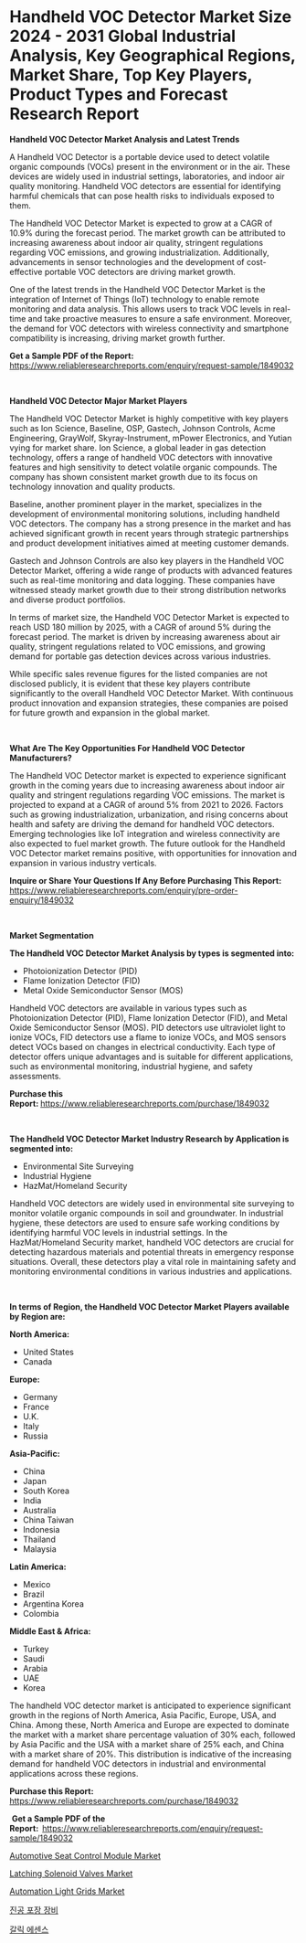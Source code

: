 <p><h1>Handheld VOC Detector Market Size 2024 - 2031 Global Industrial Analysis, Key Geographical Regions, Market Share, Top Key Players, Product Types and Forecast Research Report</h1></p><p><strong>Handheld VOC Detector Market Analysis and Latest Trends</strong></p>
<p><p>A Handheld VOC Detector is a portable device used to detect volatile organic compounds (VOCs) present in the environment or in the air. These devices are widely used in industrial settings, laboratories, and indoor air quality monitoring. Handheld VOC detectors are essential for identifying harmful chemicals that can pose health risks to individuals exposed to them.</p><p>The Handheld VOC Detector Market is expected to grow at a CAGR of 10.9% during the forecast period. The market growth can be attributed to increasing awareness about indoor air quality, stringent regulations regarding VOC emissions, and growing industrialization. Additionally, advancements in sensor technologies and the development of cost-effective portable VOC detectors are driving market growth.</p><p>One of the latest trends in the Handheld VOC Detector Market is the integration of Internet of Things (IoT) technology to enable remote monitoring and data analysis. This allows users to track VOC levels in real-time and take proactive measures to ensure a safe environment. Moreover, the demand for VOC detectors with wireless connectivity and smartphone compatibility is increasing, driving market growth further.</p></p>
<p><strong>Get a Sample PDF of the Report:&nbsp;</strong> <a href="https://www.reliableresearchreports.com/enquiry/request-sample/1849032">https://www.reliableresearchreports.com/enquiry/request-sample/1849032</a></p>
<p>&nbsp;</p>
<p><strong>Handheld VOC Detector Major Market Players</strong></p>
<p><p>The Handheld VOC Detector Market is highly competitive with key players such as Ion Science, Baseline, OSP, Gastech, Johnson Controls, Acme Engineering, GrayWolf, Skyray-Instrument, mPower Electronics, and Yutian vying for market share. Ion Science, a global leader in gas detection technology, offers a range of handheld VOC detectors with innovative features and high sensitivity to detect volatile organic compounds. The company has shown consistent market growth due to its focus on technology innovation and quality products.</p><p>Baseline, another prominent player in the market, specializes in the development of environmental monitoring solutions, including handheld VOC detectors. The company has a strong presence in the market and has achieved significant growth in recent years through strategic partnerships and product development initiatives aimed at meeting customer demands.</p><p>Gastech and Johnson Controls are also key players in the Handheld VOC Detector Market, offering a wide range of products with advanced features such as real-time monitoring and data logging. These companies have witnessed steady market growth due to their strong distribution networks and diverse product portfolios.</p><p>In terms of market size, the Handheld VOC Detector Market is expected to reach USD 180 million by 2025, with a CAGR of around 5% during the forecast period. The market is driven by increasing awareness about air quality, stringent regulations related to VOC emissions, and growing demand for portable gas detection devices across various industries.</p><p>While specific sales revenue figures for the listed companies are not disclosed publicly, it is evident that these key players contribute significantly to the overall Handheld VOC Detector Market. With continuous product innovation and expansion strategies, these companies are poised for future growth and expansion in the global market.</p></p>
<p>&nbsp;</p>
<p><strong>What Are The Key Opportunities For Handheld VOC Detector Manufacturers?</strong></p>
<p><p>The Handheld VOC Detector market is expected to experience significant growth in the coming years due to increasing awareness about indoor air quality and stringent regulations regarding VOC emissions. The market is projected to expand at a CAGR of around 5% from 2021 to 2026. Factors such as growing industrialization, urbanization, and rising concerns about health and safety are driving the demand for handheld VOC detectors. Emerging technologies like IoT integration and wireless connectivity are also expected to fuel market growth. The future outlook for the Handheld VOC Detector market remains positive, with opportunities for innovation and expansion in various industry verticals.</p></p>
<p><strong>Inquire or Share Your Questions If Any Before Purchasing This Report:</strong> <a href="https://www.reliableresearchreports.com/enquiry/pre-order-enquiry/1849032">https://www.reliableresearchreports.com/enquiry/pre-order-enquiry/1849032</a></p>
<p>&nbsp;</p>
<p><strong>Market Segmentation</strong></p>
<p><strong>The Handheld VOC Detector Market Analysis by types is segmented into:</strong></p>
<p><ul><li>Photoionization Detector (PID)</li><li>Flame Ionization Detector (FID)</li><li>Metal Oxide Semiconductor Sensor (MOS)</li></ul></p>
<p><p>Handheld VOC detectors are available in various types such as Photoionization Detector (PID), Flame Ionization Detector (FID), and Metal Oxide Semiconductor Sensor (MOS). PID detectors use ultraviolet light to ionize VOCs, FID detectors use a flame to ionize VOCs, and MOS sensors detect VOCs based on changes in electrical conductivity. Each type of detector offers unique advantages and is suitable for different applications, such as environmental monitoring, industrial hygiene, and safety assessments.</p></p>
<p><strong>Purchase this Report:&nbsp;</strong><a href="https://www.reliableresearchreports.com/purchase/1849032">https://www.reliableresearchreports.com/purchase/1849032</a></p>
<p>&nbsp;</p>
<p><strong>The Handheld VOC Detector Market Industry Research by Application is segmented into:</strong></p>
<p><ul><li>Environmental Site Surveying</li><li>Industrial Hygiene</li><li>HazMat/Homeland Security</li></ul></p>
<p><p>Handheld VOC detectors are widely used in environmental site surveying to monitor volatile organic compounds in soil and groundwater. In industrial hygiene, these detectors are used to ensure safe working conditions by identifying harmful VOC levels in industrial settings. In the HazMat/Homeland Security market, handheld VOC detectors are crucial for detecting hazardous materials and potential threats in emergency response situations. Overall, these detectors play a vital role in maintaining safety and monitoring environmental conditions in various industries and applications.</p></p>
<p>&nbsp;</p>
<p><strong>In terms of Region, the Handheld VOC Detector Market Players available by Region are:</strong></p>
<p>
    <p> <strong> North America: </strong>
        <ul>
            <li>United States</li>
            <li>Canada</li>
        </ul>
        </p> 
    <p> <strong> Europe: </strong>
        <ul>
            <li>Germany</li>
            <li>France</li>
            <li>U.K.</li>
            <li>Italy</li>
            <li>Russia</li>
        </ul>
        </p> 
    <p> <strong> Asia-Pacific: </strong>
        <ul>
            <li>China</li>
            <li>Japan</li>
            <li>South Korea</li>
            <li>India</li>
            <li>Australia</li>
            <li>China Taiwan</li>
            <li>Indonesia</li>
            <li>Thailand</li>
            <li>Malaysia</li>
        </ul>
        </p> 
    <p> <strong> Latin America: </strong>
        <ul>
            <li>Mexico</li>
            <li>Brazil</li>
            <li>Argentina Korea</li>
            <li>Colombia</li>
        </ul>
        </p> 
    <p> <strong> Middle East & Africa: </strong>
        <ul>
            <li>Turkey</li>
            <li>Saudi</li>
            <li>Arabia</li>
            <li>UAE</li>
            <li>Korea</li>
        </ul>
    </p>
    </p>
<p><p>The handheld VOC detector market is anticipated to experience significant growth in the regions of North America, Asia Pacific, Europe, USA, and China. Among these, North America and Europe are expected to dominate the market with a market share percentage valuation of 30% each, followed by Asia Pacific and the USA with a market share of 25% each, and China with a market share of 20%. This distribution is indicative of the increasing demand for handheld VOC detectors in industrial and environmental applications across these regions.</p></p>
<p><strong>Purchase this Report: </strong><a href="https://www.reliableresearchreports.com/purchase/1849032">https://www.reliableresearchreports.com/purchase/1849032</a></p>
<p>&nbsp;<strong>Get a Sample PDF of the Report:&nbsp;&nbsp;</strong><a href="https://www.reliableresearchreports.com/enquiry/request-sample/1849032">https://www.reliableresearchreports.com/enquiry/request-sample/1849032</a></p>
<p><strong></strong></p>
<p><p><a href="https://issuu.com/reportprime-2/docs/automotive-seat-control-module-market-size-2030.pp">Automotive Seat Control Module Market</a></p><p><a href="https://github.com/jsmusil/Market-Research-Report-List-2/blob/main/latching-solenoid-valves-market.md">Latching Solenoid Valves Market</a></p><p><a href="https://medium.com/@elizabethalexander97/automation-light-grids-market-size-market-outlook-and-market-forecast-2024-to-2031-eddf7756499c">Automation Light Grids Market</a></p><p><a href="https://github.com/iansanftyord09878/Market-Research-Report-List-1/blob/main/561797210730.md">진공 포장 장비</a></p><p><a href="https://medium.com/@francescaove76856/%EB%8C%80%EC%9D%98-market-focuses-on-market-share-size-and-projected-forecast-till-2031-479f8b0c18f0">갈릭 에센스</a></p></p>